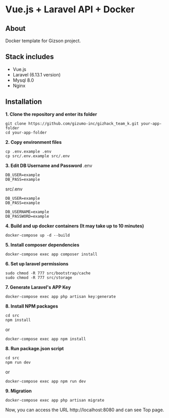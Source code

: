 # Vue.js + Laravel API + Docker

## About
Docker template for Gizson project.

## Stack includes
* Vue.js
* Laravel (6.13.1 version)
* Mysql 8.0
* Nginx

## Installation

**1. Clone the repository and enter its folder**
```
git clone https://github.com/gizumo-inc/gizhack_team_k.git your-app-folder
cd your-app-folder
```

**2. Copy environment files**
```
cp .env.example .env
cp src/.env.example src/.env
```

**3. Edit DB Username and Password**
.env
```
DB_USER=example
DB_PASS=example
```
src/.env
```
DB_USER=example
DB_PASS=example

DB_USERNAME=example
DB_PASSWORD=example
```

**4. Build and up docker containers (It may take up to 10 minutes)**
```
docker-compose up -d --build
```

**5. Install composer dependencies**
```
docker-compose exec app composer install
```

**6. Set up laravel permissions**
```
sudo chmod -R 777 src/bootstrap/cache
sudo chmod -R 777 src/storage
```
**7. Generate Laravel's APP Key**
```
docker-compose exec app php artisan key:generate
```

**8. Install NPM packages**
```
cd src
npm install
```
or
```
docker-compose exec app npm install
```

**8. Run package.json script**
```
cd src
npm run dev
```
or
```
docker-compose exec app npm run dev
```

**9. Migration**
```
docker-compose exec app php artisan migrate
```

Now, you can access the URL http://localhost:8080 and can see Top page.

